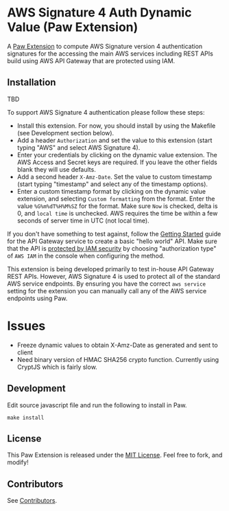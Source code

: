 # AWS Signature 4 Auth Dynamic Value (Paw Extension)

A [Paw Extension](http://luckymarmot.com/paw/extensions/) to compute
AWS Signature version 4 authentication signatures for the accessing the
main AWS services including REST APIs build using AWS API Gateway that are
protected using IAM.

## Installation

TBD

To support AWS Signature 4 authentication please follow these steps:

* Install this extension. For now, you should install by using the Makefile
    (see Development section below).
* Add a header `Authorization` and set the value to this extension (start
    typing "AWS" and select AWS Signature 4).
* Enter your credentials by clicking on the dynamic value extension.
    The AWS Access and Secret keys are required. If you
    leave the other fields blank they will use defaults.
* Add a second header `X-Amz-Date`. Set the value to custom timestamp (start
    typing "timestamp" and select any of the timestamp options).
* Enter a custom timestamp format by clicking on the dynamic value extension,
    and selecting `Custom formatting` from the format. Enter the value
    `%G%m%dT%H%M%SZ` for the format. Make sure `Now` is checked, delta is 0,
    and `local time` is unchecked. AWS requires the time be within a few seconds
    of server time in UTC (not local time).

If you don't have something to test against, follow the [Getting Started][start]
guide for the API Gateway service to create a basic "hello world" API. Make sure
that the API is [protected by IAM security][protect] by choosing "authorization type"
of `AWS IAM` in the console when configuring the method.

This extension is being developed primarily to test in-house API Gateway REST
APIs. However, AWS Signature 4 is used to protect all of the standard AWS
service endpoints. By ensuring you have the correct `aws service` setting
for the extension you can manually call any of the AWS service endpoints using
Paw.

[start]: http://docs.aws.amazon.com/apigateway/latest/developerguide/getting-started.html
[protect]: http://docs.aws.amazon.com/apigateway/latest/developerguide/how-to-method-settings-callers-console.html

# Issues

* Freeze dynamic values to obtain X-Amz-Date as generated and sent to client
* Need binary version of HMAC SHA256 crypto function. Currently using CryptJS
  which is fairly slow.

## Development

Edit source javascript file and run the following to install in Paw.

```shell
make install
```

## License

This Paw Extension is released under the [MIT License](LICENSE). Feel free to fork, and modify!

## Contributors

See [Contributors](https://github.com/luckymarmot/Paw-AWSSignature4DynamicValue/graphs/contributors).
